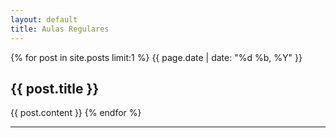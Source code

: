 ```yaml
---
layout: default
title: Aulas Regulares
---
```

<div class='post'>
    <div class='body'>
    {% for post in site.posts limit:1 %}
    	 <time datetime="{{ page.date | xmlschema }}">{{ page.date | date: "%d %b, %Y" }}</time>
      	<h2>{{ post.title }}</h2>
      	{{ post.content }}
    {% endfor %}
    </div>
</div>
<hr>
